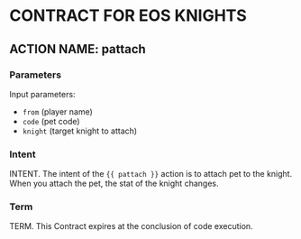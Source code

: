 # CONTRACT FOR EOS KNIGHTS

## ACTION NAME: pattach

### Parameters
Input parameters:

* `from` (player name)
* `code` (pet code)
* `knight` (target knight to attach)

### Intent
INTENT. The intent of the `{{ pattach }}` action is to attach pet to the knight. When you attach the pet, the stat of the knight changes.

### Term
TERM. This Contract expires at the conclusion of code execution.
